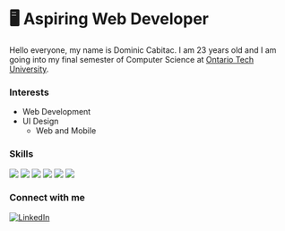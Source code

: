 # 🖥 Aspiring Web Developer
Hello everyone, my name is Dominic Cabitac. I am 23 years old and I am going into my final semester of Computer Science at [Ontario Tech University](https://ontariotechu.ca). 

### Interests
- Web Development
- UI Design
  - Web and Mobile

### Skills
<img src='https://img.shields.io/badge/-HTML-orange'> <img src='https://img.shields.io/badge/-CSS-blue'> <img src='https://img.shields.io/badge/-JavaScript-yellow'> <img src='https://img.shields.io/badge/-React-5ED3F3'> <img src='https://img.shields.io/badge/-Sketch App-F5A801'> <img src='https://img.shields.io/badge/-Dart-01CBB2'> 

### Connect with me
<a href="https://www.linkedin.com/in/dominic-cabitac/"><img src="https://img.shields.io/badge/LinkedIn-%230077B5.svg?&style=flat-square&logo=linkedin&logoColor=white" alt="LinkedIn"></a>

